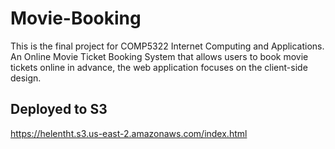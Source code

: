 # Movie-Booking
This is the final project for COMP5322 Internet Computing and Applications. An Online Movie Ticket Booking System that allows users to book movie tickets online in advance, the web application focuses on the client-side design.

## Deployed to S3
https://helentht.s3.us-east-2.amazonaws.com/index.html
